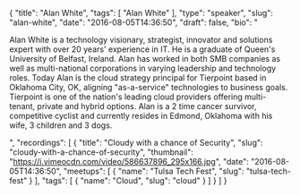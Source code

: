 {
  "title": "Alan White",
  "tags": [
    "Alan White"
  ],
  "type": "speaker",
  "slug": "alan-white",
  "date": "2016-08-05T14:36:50",
  "draft": false,
  "bio": "<p>Alan White is a technology visionary, strategist, innovator and solutions expert with over 20 years' experience in IT. He is a graduate of Queen's University of Belfast, Ireland. Alan has worked in both SMB companies as well as multi-national corporations in varying leadership and technology roles. Today Alan is the cloud strategy principal for Tierpoint based in Oklahoma City, OK, aligning \"as-a-service\" technologies to business goals. Tierpoint is one of the nation's leading cloud providers offering multi-tenant, private and hybrid options. Alan is a 2 time cancer survivor, competitive cyclist and currently resides in Edmond, Oklahoma with his wife, 3 children and 3 dogs.</p>",
  "recordings": [
    {
      "title": "Cloudy with a chance of Security",
      "slug": "cloudy-with-a-chance-of-security",
      "thumbnail": "https://i.vimeocdn.com/video/586637896_295x166.jpg",
      "date": "2016-08-05T14:36:50",
      "meetups": [
        {
          "name": "Tulsa Tech Fest",
          "slug": "tulsa-tech-fest"
        }
      ],
      "tags": [
        {
          "name": "Cloud",
          "slug": "cloud"
        }
      ]
    }
  ]
}